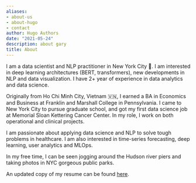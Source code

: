 ```yaml
---
aliases:
- about-us
- about-hugo
- contact
author: Hugo Authors
date: "2021-05-24"
description: about gary
title: About
---
```


I am a data scientist and NLP practitioner in New York City 🗽. I am interested in deep learning architectures (BERT, transformers), new developments in NLP and data visualization. I have 2+ year of experience in data analytics and data science.


Originally from Ho Chi Minh City, Vietnam 🇻🇳, I earned a BA in Economics and Business at Franklin and Marshall College in Pennsylvania. I came to New York City to pursue graduate school, and got my first data science job at Memorial Sloan Kettering Cancer Center. In my role, I work on both operational and clinical projects. 

I am passionate about applying data science and NLP to solve tough problems in healthcare. I am also interested in time-series forecasting, deep learning, user analytics and MLOps. 

In my free time, I can be seen jogging around the Hudson river piers and taking photos in NYC gorgeous public parks. 

An updated copy of my resume can be found [here](https://bit.ly/3yETioE).
